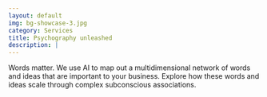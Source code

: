 ```yaml
---
layout: default
img: bg-showcase-3.jpg
category: Services
title: Psychography unleashed
description: |
---
```

Words matter.  We use AI to map out a multidimensional network of words and ideas that are important to your business.  Explore how these words and ideas scale through complex subconscious associations. 
